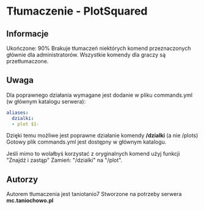 # Tłumaczenie - PlotSquared

## Informacje

Ukończone: 90%
Brakuje tłumaczeń niektórych komend przeznaczonych głównie dla administratorów. Wszystkie komendy dla graczy są przetłumaczone.

## Uwaga

Dla poprawnego działania wymagane jest dodanie w pliku commands.yml (w głównym katalogu serwera):

```yml
aliases:
  dzialki:
  - plot $1-
```

Dzięki temu możliwe jest poprawne działanie komendy **/dzialki** (a nie /plots)
Gotowy plik commands.yml jest dostępny w głównym katalogu.

Jeśli mimo to wolałbyś korzystać z oryginalnych komend użyj funkcji "Znajdź i zastąp"
Zamień: "/dzialki" na "/plot".

## Autorzy

Autorem tłumaczenia jest taniotanio7
Stworzone na potrzeby serwera **mc.taniochowo.pl**
